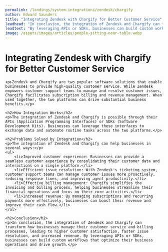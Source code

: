 ```yaml
---
permalink: /landings/system-integrations/zendesk/chargify
author: Edward Saunders
title: "Integrating Zendesk with Chargify for Better Customer Service"
leadhead: "In conclusion, the integration of Zendesk and Chargify can transform how businesses manage their customer service and billing processes, leading to higher customer satisfaction, faster issue resolution, and increased revenue"
leadtext: "By leveraging APIs or SDKs, businesses can build custom workflows that optimize their business operations and drive growth."
image: /assets/images/articles/people-sitting-near-table.webp
---
```

<div class="arttext">	<h1>Integrating Zendesk with Chargify for Better Customer Service</h1>

	<p>Zendesk and Chargify are two popular software solutions that enable businesses to provide high-quality customer service. While Zendesk empowers customer support teams to manage and resolve customer issues, Chargify facilitates subscription billing and revenue management. When used together, the two platforms can drive substantial business benefits.</p>

	<h2>How Integration Works</h2>
	<p>The integration of Zendesk and Chargify is possible through their APIs (Application Programming Interfaces) or SDKs (Software Development Kits). Businesses can leverage these interfaces to exchange data and automate routine tasks across the two platforms.</p>

	<h2>Problems Solved by Integration</h2>
	<p>The integration of Zendesk and Chargify can help businesses in several ways:</p>
	<ul>
		<li>Improved customer experience: Businesses can provide a seamless customer experience by consolidating their customer data and interactions on a single platform.</li>
		<li>Efficient issue resolution: With Zendesk's ticketing system, customer support teams can manage customer issues more proactively, reducing response times, and improving agent productivity.</li>
		<li>Effective billing management: Chargify simplifies the invoicing and billing process, helping businesses streamline their financial operations and focus on their core activities.</li>
		<li>Increased revenue: By managing subscriptions and recurring payments more effectively, businesses can boost their revenue and improve their cash flow.</li>
	</ul>

	<h2>Conclusion</h2>
	<p>In conclusion, the integration of Zendesk and Chargify can transform how businesses manage their customer service and billing processes, leading to higher customer satisfaction, faster issue resolution, and increased revenue. By leveraging APIs or SDKs, businesses can build custom workflows that optimize their business operations and drive growth.</p>

</div>
